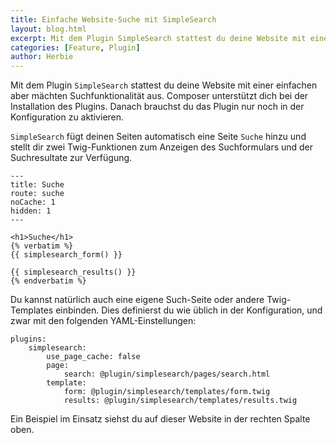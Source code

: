```yaml
---
title: Einfache Website-Suche mit SimpleSearch
layout: blog.html
excerpt: Mit dem Plugin SimpleSearch stattest du deine Website mit einer einfachen aber mächtigen Suchfunktionalität aus.
categories: [Feature, Plugin]
author: Herbie
---
```


Mit dem Plugin `SimpleSearch` stattest du deine Website mit einer einfachen aber mächten Suchfunktionalität aus. 
Composer unterstützt dich bei der Installation des Plugins. Danach brauchst du das Plugin nur noch in der Konfiguration
zu aktivieren.
 
`SimpleSearch` fügt deinen Seiten automatisch eine Seite `Suche` hinzu und stellt dir zwei Twig-Funktionen zum Anzeigen
des Suchformulars und der Suchresultate zur Verfügung. 

    ---
    title: Suche
    route: suche
    noCache: 1
    hidden: 1
    ---
    
    <h1>Suche</h1>
    {% verbatim %}
    {{ simplesearch_form() }}
    
    {{ simplesearch_results() }}
    {% endverbatim %}
    
Du kannst natürlich auch eine eigene Such-Seite oder andere Twig-Templates einbinden. Dies definierst du wie üblich
in der Konfiguration, und zwar mit den folgenden YAML-Einstellungen:

    plugins:
        simplesearch:
            use_page_cache: false
            page:
                search: @plugin/simplesearch/pages/search.html
            template:
                form: @plugin/simplesearch/templates/form.twig
                results: @plugin/simplesearch/templates/results.twig
    
Ein Beispiel im Einsatz siehst du auf dieser Website in der rechten Spalte oben.

